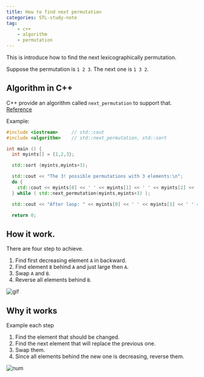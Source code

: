 ```yaml
---
title: How to find next permutation
categories: STL-study-note
tag:
    - c++
    - algorithm
    - permutation
---
```


This is introduce how to find the next lexicographically permutation.

Suppose the permutation is `1 2 3`. The next one is `1 3 2`.

## Algorithm in C++

C++ provide an algorithm called `next_permutation` to support that. [Reference](http://www.cplusplus.com/reference/algorithm/next_permutation/?kw=next_permutation)

Example:

```cpp
#include <iostream>     // std::cout
#include <algorithm>    // std::next_permutation, std::sort

int main () {
  int myints[] = {1,2,3};

  std::sort (myints,myints+3);

  std::cout << "The 3! possible permutations with 3 elements:\n";
  do {
    std::cout << myints[0] << ' ' << myints[1] << ' ' << myints[2] << '\n';
  } while ( std::next_permutation(myints,myints+3) );

  std::cout << "After loop: " << myints[0] << ' ' << myints[1] << ' ' << myints[2] << '\n';

  return 0;
```

## How it work.

There are four step to achieve.

1. Find first decreasing element `A` in backward.
2. Find element `B` behind `A` and just large then `A`.
3. Swap `A` and `B`.
4. Reverse all elements behind `B`.

![gif]({{site.url}}{{site.baseurl}}/public/images/2020-02-05-next-permutation/31_Next_Permutation.gif)

## Why it works

Example each step

1. Find the element that should be changed.
2. Find the next element that will replace the previous one.
3. Swap them.
4. Since all elements behind the new one is decreasing, reverse them.

![num]({{site.url}}{{site.baseurl}}public/images/2020-02-05-next-permutation/31_nums_graph.png)
